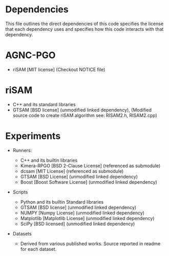 # Dependencies

This file outlines the direct dependencies of this code specifies the license that each dependency uses and specifies how this code interacts with that dependency.

# AGNC-PGO
* riSAM [MIT license] (Checkout NOTICE file)

# riSAM
* C++ and its standard libraries
* GTSAM [BSD license] (unmodified linked dependency), (Modified source code to create riSAM algorithm see: RISAM2.h, RISAM2.cpp)

# Experiments
* Runners:
    * C++ and its builtin libraries
    * Kimera-RPGO [BSD 2-Clause License] (referenced as submodule)
    * dcsam [MIT License] (referenced as submodule)
    * GTSAM [BSD License] (unmodified linked dependency)
    * Boost [Boost Software License] (unmodified linked dependency)

* Scripts
    * Python and its builtin Standard libraries
    * GTSAM [BSD license] (unmodified linked dependency)
    * NUMPY [Numpy License] (unmodified linked dependency)
    * Matplotlib [Matplotlib License] (unmodified linked dependency)
    * SciPy [BSD licensed] (unmodified linked dependency)

* Datasets
    * Derived from various published works. Source reported in readme for each dataset.
